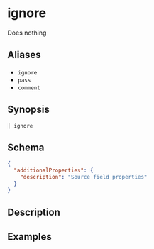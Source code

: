 # ignore

Does nothing
## Aliases

* `ignore`
* `pass`
* `comment`

## Synopsis

```shell
| ignore 
```

## Schema

```json
{
  "additionalProperties": {
    "description": "Source field properties"
  }
}
```

## Description

## Examples
